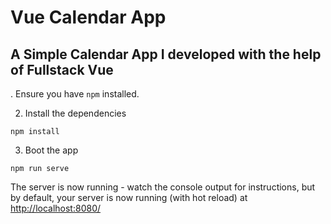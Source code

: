 # Vue Calendar App 

## A Simple Calendar App I developed with the help of Fullstack Vue

. Ensure you have `npm` installed.

2. Install the dependencies

````
npm install
````

3. Boot the app

````
npm run serve
````

The server is now running - watch the console output for instructions, but by default, your server is now running (with hot reload) at [http://localhost:8080/](http://localhost:8080/)
